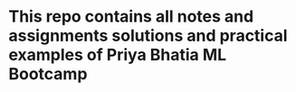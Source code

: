 # This repo contains all notes and assignments solutions and practical examples of Priya Bhatia ML Bootcamp
